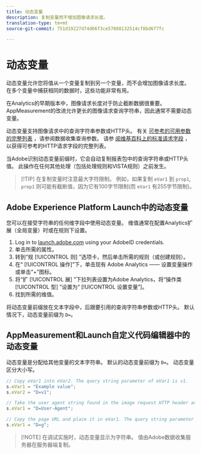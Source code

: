 ```yaml
---
title: 动态变量
description: 复制变量而不增加图像请求长度。
translation-type: tm+mt
source-git-commit: 751d19227d74d66f3ce57888132514cf8bd6f7fc

---
```



# 动态变量

动态变量允许您将值从一个变量复制到另一个变量，而不会增加图像请求长度。 在多个变量中捕获相同的数据时，这些功能非常有用。

在Analytics的早期版本中，图像请求长度对于防止截断数据很重要。 AppMeasurement的改进允许更长的图像请求查询字符串，因此通常不需要动态变量。

动态变量支持图像请求中的查询字符串参数或HTTP头。 有关 [可参考的可用参数的完整列表](../../validate/query-parameters.md) ，请参阅数据收集查询参数。 请参 [阅维基百科上的标准请求字段](https://en.wikipedia.org/wiki/List_of_HTTP_header_fields#Request_fields) ，以获得可参考的HTTP请求字段的完整列表。

当Adobe识别动态变量前缀时，它会自动复制报表包中的查询字符串或HTTP头值。 此操作在任何其他处理（包括处理规则和VISTA规则）之前发生。

> [!TIP] 在复制变量时注意最大字符限制。 例如，如果复制 `eVar1` 到 `prop1`, `prop1` 则可能有截断值，因为它有100字节限制(而 `eVar1` 有255字节限制)。

## Adobe Experience Platform Launch中的动态变量

您可以在接受字符串的任何维字段中使用动态变量。 维值通常在配置Analytics扩展（全局变量）时或在规则下设置。

1. Log in to [launch.adobe.com](https://launch.adobe.com) using your AdobeID credentials.
2. 单击所需的属性。
3. 转到“规 [!UICONTROL 则] ”选项卡，然后单击所需的规则（或创建规则）。
4. 在“ [!UICONTROL 操作]”下，单击现有  Adobe Analytics —— 设置变量操作或单击“+”图标。
5. 将“扩 [!UICONTROL 展] ”下拉列表设置为Adobe Analytics，将“操作类 [!UICONTROL 型] ”设置为“ [!UICONTROL 设置变量”]。
6. 找到所需的维值。

将动态变量前缀放在文本字段中，后跟要引用的查询字符串参数或HTTP头。 默认情况下，动态变量前缀为 `D=`。

## AppMeasurement和Launch自定义代码编辑器中的动态变量

动态变量是分配给其他变量的文本字符串。 默认的动态变量前缀为 `D=`。 动态变量区分大小写。

```js
// Copy eVar1 into eVar2. The query string parameter of eVar1 is v1.
s.eVar1 = "Example value";
s.eVar2 = "D=v1";

// Take the user agent string found in the image request HTTP header and place it in eVar1.
s.eVar1 = "D=User-Agent";

// Copy the page URL and place it in eVar1. The query string parameter of page URL is g.
s.eVar1 = "D=g";
```

> [!NOTE] 在调试实施时，动态变量显示为字符串。 值由Adobe数据收集服务器在服务器端复制。
